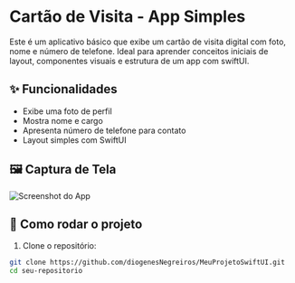 
# Cartão de Visita - App Simples

Este é um aplicativo básico que exibe um cartão de visita digital com foto, nome e número de telefone. Ideal para aprender conceitos iniciais de layout, componentes visuais e estrutura de um app com swiftUI.

## ✨ Funcionalidades

- Exibe uma foto de perfil
- Mostra nome e cargo
- Apresenta número de telefone para contato
- Layout simples com SwiftUI

## 🖼️ Captura de Tela

![Screenshot do App]([imagePrints/cartao-visita.png](https://github.com/diogenesNegreiros/MeuProjetoSwiftUI/blob/main/imagePrints/catao-visita.png))


## 🚀 Como rodar o projeto

1. Clone o repositório:

```bash
git clone https://github.com/diogenesNegreiros/MeuProjetoSwiftUI.git
cd seu-repositorio
